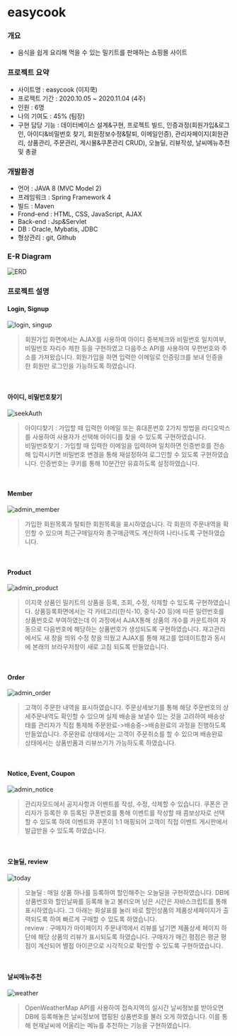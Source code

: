 # easycook
### 개요
+ 음식을 쉽게 요리해 먹을 수 있는 밀키트를 판매하는 쇼핑몰 사이트

### 프로젝트 요약
+ 사이트명 : easycook (이지쿡)
+ 프로젝트 기간 : 2020.10.05 ~ 2020.11.04 (4주)
+ 인원 : 6명
+ 나의 기여도 : 45% (팀장)
+ 구현 담당 기능 : 데이터베이스 설계&구현, 프로젝트 빌드, 인증과정(회원가입&로그인, 아이디&비밀번호 찾기, 회원정보수정&탈퇴, 이메일인증), 관리자페이지(회원관리, 상품관리, 주문관리, 게시물&쿠폰관리 CRUD), 오늘딜, 리뷰작성, 날씨메뉴추천 및 총괄

### 개발환경
+ 언어 : JAVA 8 (MVC Model 2)
+ 프레임워크 : Spring Framework 4
+ 빌드 : Maven
+ Frond-end : HTML, CSS, JavaScript, AJAX
+ Back-end : Jsp&Servlet
+ DB : Oracle, Mybatis, JDBC
+ 형상관리 : git, Github

### E-R Diagram
![ERD](https://user-images.githubusercontent.com/48157259/98438808-fefb6580-212f-11eb-9c95-193b086c5f43.jpg)

### 프로젝트 설명

#### Login, Signup
![login, singup](https://user-images.githubusercontent.com/48157259/98440432-ff016280-213b-11eb-9db0-61ca820cb9e6.png)
> 회원가입 화면에서는 AJAX를 사용하여 아이디 중복체크와 비밀번호 일치여부, 비밀번호 자리수 제한 등을 구현하였고 다음주소 API를 사용하여 우편번호와 주소를 가져왔습니다. 회원가입을 하면 입력한 이메일로 인증링크를 보내 인증을 한 회원만 로그인을 가능하도록 하였습니다.
<br>

#### 아이디, 비밀번호찾기
![seekAuth](https://user-images.githubusercontent.com/48157259/98440175-82ba4f80-213a-11eb-86ba-a667854c83df.png)
> 아이디찾기 : 가입할 때 입력한 이메일 또는 휴대폰번호 2가지 방법을 라디오박스를 사용하여 사용자가 선택해 아이디를 찾을 수 있도록 구현하였습니다. <br>
> 비밀번호찾기 : 가입할 때 입력한 이메일을 입력하며 일치하면 인증번호를 전송해 입력시키면 비밀번호 변경을 통해 재설정하여 로그인할 수 있도록 구현하였습니다. 인증번호는 쿠키를 통해 10분간만 유효하도록 설정하였습니다.
<br>

#### Member
![admin_member](https://user-images.githubusercontent.com/48157259/98440637-315f8f80-213d-11eb-8211-23b0e1ad4efa.png)
> 가입한 회원목록과 탈퇴한 회원목록을 표시하였습니다. 각 회원의 주문내역을 확인할 수 있으며 최근구매일자와 총구매금액도 계산하여 나타나도록 구현하였습니다.
<br>

#### Product
![admin_product](https://user-images.githubusercontent.com/48157259/98440697-7be10c00-213d-11eb-9395-92dbe058c3d4.png)
> 이지쿡 상품인 밀키트의 상품을 등록, 조회, 수정, 삭제할 수 있도록 구현하였습니다. 상품등록화면에서는 각 카테고리(한식-10, 중식-20 등)에 따른 일련번호를 상품번호로 부여하였는데 이 과정에서 AJAX통해 상품의 개수를 카운트하여 자동으로 다음번호에 해당하는 상품번호가 생성되도록 구현하였습니다. 재고관리에서도 새 창을 띄워 수정 창을 띄웠고 AJAX를 통해 재고를 업데이트함과 동시에 본래의 브라우저창이 새로 고침 되도록 만들었습니다.
<br>

#### Order
![admin_order](https://user-images.githubusercontent.com/48157259/98440781-088bca00-213e-11eb-9723-7028d8ecd730.png)
> 고객이 주문한 내역을 표시하였습니다. 주문상세보기를 통해 해당 주문번호의 상세주문내역도 확인할 수 있으며 실제 배송을 보낼수 있는 것을 고려하여 배송상태를 관리자가 직접 통제해 주문완료->배송중->배송완료의 과정을 진행하도록 만들었습니다. 주문완료 상태에서는 고객이 주문취소를 할 수 있으며 배송완료 상태에서는 상품반품과 리뷰쓰기가 가능하도록 하였습니다.
<br>

#### Notice, Event, Coupon
![admin_notice](https://user-images.githubusercontent.com/48157259/98440849-894ac600-213e-11eb-9f7b-369e6e1fc5e9.png)
> 관리자모드에서 공지사항과 이벤트를 작성, 수정, 삭제할 수 있습니다. 쿠폰은 관리자가 등록한 후 등록된 쿠폰번호를 통해 이벤트를 작성할 때 콤보상자로 선택할 수 있도록 하여 이벤트와 쿠폰이 1:1 매핑되어 고객이 직접 이벤트 게시판에서 발급받을 수 있도록 하였습니다.
<br>

#### 오늘딜, review
![today](https://user-images.githubusercontent.com/48157259/98441039-c9f70f00-213f-11eb-9667-4eafb92b01d4.png)
> 오늘딜 : 매일 상품 하나를 등록하여 할인해주는 오늘딜을 구현하였습니다. DB에 상품번호와 할인날짜를 등록해 놓고 불러오며 남은 시간은 자바스크립트를 통해 표시하였습니다. 그 아래는 화살표를 눌러 바로 할인상품의 제품상세페이지가 출력되도록 하여 빠르게 구매할 수 있도록 하였습니다.    
> review : 구매자가 마이페이지 주문내역에서 리뷰를 남기면 제품상세 페이지 하단에 해당 상품의 리뷰가 표시되도록 하였습니다. 구매자가 매긴 평점은 평균 평점이 계산되어 별점 아이콘으로 시각적으로 확인할 수 있도록 구현하였습니다.
<br>

#### 날씨메뉴추천
![weather](https://user-images.githubusercontent.com/48157259/99496661-17814080-29b8-11eb-9a6b-253851ef7d38.png)
> OpenWeatherMap API를 사용하여 접속지역의 실시간 날씨정보를 받아오면 DB에 등록해놓은 날씨정보에 맵핑된 상품번호를 불러 오게 하였습니다. 이를 통해 현재날씨에 어울리는 메뉴를 추천하는 기능을 구현하였습니다.
